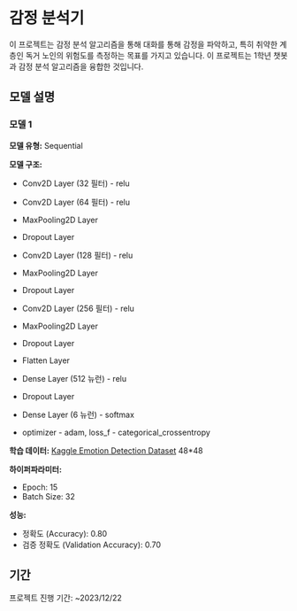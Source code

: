 # 감정 분석기

이 프로젝트는 감정 분석 알고리즘을 통해 대화를 통해 감정을 파악하고, 특히 취약한 계층인 독거 노인의 위험도를 측정하는 목표를 가지고 있습니다. 이 프로젝트는 1학년 챗봇과 감정 분석 알고리즘을 융합한 것입니다.

## 모델 설명

### 모델 1

**모델 유형:** Sequential

**모델 구조:**
- Conv2D Layer (32 필터) - relu
- Conv2D Layer (64 필터) - relu
- MaxPooling2D Layer
- Dropout Layer
- Conv2D Layer (128 필터) - relu
- MaxPooling2D Layer
- Dropout Layer
- Conv2D Layer (256 필터) - relu
- MaxPooling2D Layer
- Dropout Layer
- Flatten Layer
- Dense Layer (512 뉴런) - relu
- Dropout Layer
- Dense Layer (6 뉴런) - softmax

- optimizer - adam, loss_f - categorical_crossentropy

**학습 데이터:** [Kaggle Emotion Detection Dataset](https://www.kaggle.com/datasets/ananthu017/emotion-detection-fer)  48*48

**하이퍼파라미터:**
- Epoch: 15
- Batch Size: 32

**성능:**
- 정확도 (Accuracy): 0.80
- 검증 정확도 (Validation Accuracy): 0.70

## 기간

프로젝트 진행 기간: ~2023/12/22
